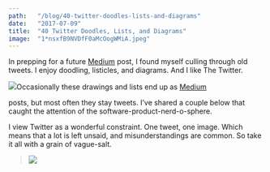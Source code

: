 ```yaml
---
path:	"/blog/40-twitter-doodles-lists-and-diagrams"
date:	"2017-07-09"
title:	"40 Twitter Doodles, Lists, and Diagrams"
image:	"1*nsxfB9NVDfF0aMcOogWMiA.jpeg"
---
```


In prepping for a future [Medium](https://medium.com/u/504c7870fdb6) post, I found myself culling through old tweets. I enjoy doodling, listicles, and diagrams. And I like The Twitter.

![](/images/1*nsxfB9NVDfF0aMcOogWMiA.jpeg)Occasionally these drawings and lists end up as [Medium](https://medium.com/u/504c7870fdb6)

 posts, but most often they stay tweets. I’ve shared a couple below that caught the attention of the software-product-nerd-o-sphere.

I view Twitter as a wonderful constraint. One tweet, one image. Which means that a lot is left unsaid, and misunderstandings are common. So take it all with a grain of vague-salt.


> [](https://twitter.com/johncutlefish/status/883913465592659968)![](/images/1*ezE9M6LWl-B0JjzcFHockg.png)
> [](https://twitter.com/johncutlefish/status/883161295406551040)
> [](https://twitter.com/johncutlefish/status/883874470212927488)
> [](https://twitter.com/johncutlefish/status/878875414982086656)
> [](https://twitter.com/johncutlefish/status/878761027814346752)
> [](https://twitter.com/johncutlefish/status/881276133328658432)
> [](https://twitter.com/johncutlefish/status/880179993719881728)
> [](https://twitter.com/johncutlefish/status/876522852802887680)
> [](https://twitter.com/johncutlefish/status/883161295406551040)
> [](https://twitter.com/johncutlefish/status/882837198231359488)
> [](https://twitter.com/johncutlefish/status/878467603580059648)
> [](https://twitter.com/johncutlefish/status/877597197675642881)
> [](https://twitter.com/johncutlefish/status/881933328655425536)
> [](https://twitter.com/johncutlefish/status/874004684825952256)
> [](https://twitter.com/johncutlefish/status/873797258566787072)
> [](https://twitter.com/johncutlefish/status/870558042655346689)
> [](https://twitter.com/johncutlefish/status/859914711797604352)
> [](https://twitter.com/johncutlefish/status/860896664566902785)
> [](https://twitter.com/johncutlefish/status/864353521117798405)
> [](https://twitter.com/johncutlefish/status/866545851006541824)
> [](https://twitter.com/johncutlefish/status/862737569603174400)
> [](https://twitter.com/johncutlefish/status/852629447098236928)
> [](https://twitter.com/johncutlefish/status/841057371862384640)
> [](https://twitter.com/johncutlefish/status/832354644454051840)
> [](https://twitter.com/johncutlefish/status/836060224314171392)
> [](https://twitter.com/johncutlefish/status/816732089802330112)
> [](https://twitter.com/johncutlefish/status/821136021932781568)
> [](https://twitter.com/johncutlefish/status/804193217369534464)
> [](https://twitter.com/johncutlefish/status/810590672898002944)
> [](https://twitter.com/johncutlefish/status/795279988056473600)
> [](https://twitter.com/johncutlefish/status/790226858495225856)
> [](https://twitter.com/johncutlefish/status/789479338261577728)
> [](https://twitter.com/johncutlefish/status/792862440388046848)
> [](https://twitter.com/johncutlefish/status/759858875600408576)
> [](https://twitter.com/johncutlefish/status/752112832435646464)
> [](https://twitter.com/johncutlefish/status/759695918924959744)
> [](https://twitter.com/johncutlefish/status/756623476958466048)
> [](https://twitter.com/johncutlefish/status/741927058218098688)